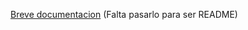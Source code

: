 [Breve documentacion]([url](https://docs.google.com/document/d/1HlcBJMPoxzRpGNSQJMIq7iXzsI1cL-p851vG5n1xjWo/edit?usp=sharing)) (Falta pasarlo para ser README)
